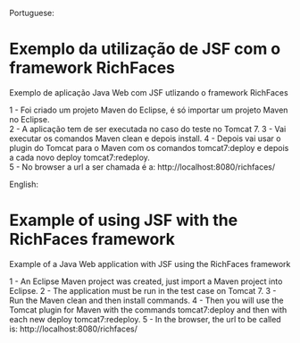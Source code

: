 Portuguese:
# Exemplo da utilização de JSF com o framework RichFaces

Exemplo de aplicação Java Web com JSF utlizando o framework RichFaces

1 - Foi criado um projeto Maven do Eclipse, é só importar um projeto Maven no Eclipse.  
2 - A aplicação tem de ser executada no caso do teste no Tomcat 7.
3 - Vai executar os comandos Maven clean e depois install.
4 - Depois vai usar o plugin do Tomcat para o Maven com os comandos 
    tomcat7:deploy e depois a cada novo deploy tomcat7:redeploy.    
5 - No browser a url a ser chamada é a: 
    http://localhost:8080/richfaces/



English:
# Example of using JSF with the RichFaces framework

Example of a Java Web application with JSF using the RichFaces framework

1 - An Eclipse Maven project was created, just import a Maven project into Eclipse.
2 - The application must be run in the test case on Tomcat 7.
3 - Run the Maven clean and then install commands.
4 - Then you will use the Tomcat plugin for Maven with the commands
    tomcat7:deploy and then with each new deploy tomcat7:redeploy.
5 - In the browser, the url to be called is:
    http://localhost:8080/richfaces/
